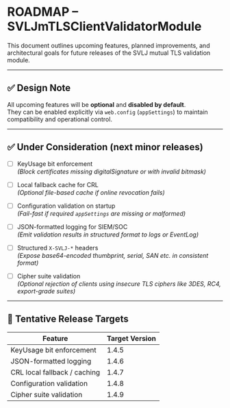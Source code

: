 # ROADMAP – SVLJmTLSClientValidatorModule

This document outlines upcoming features, planned improvements, and architectural goals for future releases of the SVLJ mutual TLS validation module.

---

## ✅ Design Note

All upcoming features will be **optional** and **disabled by default**.  
They can be enabled explicitly via `web.config` (`appSettings`) to maintain compatibility and operational control.

---

## ✅ Under Consideration (next minor releases)

- [ ] KeyUsage bit enforcement  
  _(Block certificates missing digitalSignature or with invalid bitmask)_

- [ ] Local fallback cache for CRL  
  _(Optional file-based cache if online revocation fails)_

- [ ] Configuration validation on startup  
  _(Fail-fast if required `appSettings` are missing or malformed)_

- [ ] JSON-formatted logging for SIEM/SOC  
  _(Emit validation results in structured format to logs or EventLog)_

- [ ] Structured `X-SVLJ-*` headers  
  _(Expose base64-encoded thumbprint, serial, SAN etc. in consistent format)_

- [ ] Cipher suite validation  
  _(Optional rejection of clients using insecure TLS ciphers like 3DES, RC4, export-grade suites)_

---

## 📆 Tentative Release Targets

| Feature                          | Target Version |
|----------------------------------|----------------|
| KeyUsage bit enforcement         | 1.4.5          |
| JSON-formatted logging           | 1.4.6          |
| CRL local fallback / caching     | 1.4.7          |
| Configuration validation         | 1.4.8          |
| Cipher suite validation          | 1.4.9          |
